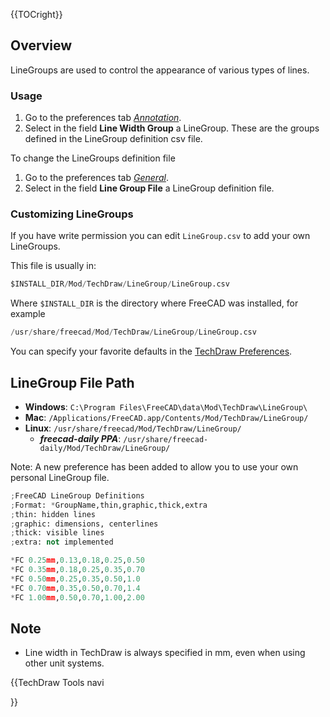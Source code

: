 





{{TOCright}}

## Overview

LineGroups are used to control the appearance of various types of lines.

### Usage

1.  Go to the preferences tab *[Annotation](TechDraw_Preferences#Annotation.md)*.
2.  Select in the field **Line Width Group** a LineGroup. These are the groups defined in the LineGroup definition csv file.

To change the LineGroups definition file

1.  Go to the preferences tab *[General](TechDraw_Preferences#General.md)*.
2.  Select in the field **Line Group File** a LineGroup definition file.

### Customizing LineGroups 

If you have write permission you can edit `LineGroup.csv` to add your own LineGroups.

This file is usually in:


```python
$INSTALL_DIR/Mod/TechDraw/LineGroup/LineGroup.csv
```

Where `$INSTALL_DIR` is the directory where FreeCAD was installed, for example


```python
/usr/share/freecad/Mod/TechDraw/LineGroup/LineGroup.csv
```

You can specify your favorite defaults in the [TechDraw Preferences](TechDraw_Preferences.md).

## LineGroup File Path 

-   **Windows**: `C:\Program Files\FreeCAD\data\Mod\TechDraw\LineGroup\`
-   **Mac**: `/Applications/FreeCAD.app/Contents/Mod/TechDraw/LineGroup/`
-   **Linux**: `/usr/share/freecad/Mod/TechDraw/LineGroup/`
    -   ***freecad-daily PPA***: `/usr/share/freecad-daily/Mod/TechDraw/LineGroup/`

Note: A new preference has been added to allow you to use your own personal LineGroup file.


```python
;FreeCAD LineGroup Definitions
;Format: *GroupName,thin,graphic,thick,extra
;thin: hidden lines
;graphic: dimensions, centerlines
;thick: visible lines
;extra: not implemented
```


```python
*FC 0.25mm,0.13,0.18,0.25,0.50
*FC 0.35mm,0.18,0.25,0.35,0.70
*FC 0.50mm,0.25,0.35,0.50,1.0
*FC 0.70mm,0.35,0.50,0.70,1.4
*FC 1.00mm,0.50,0.70,1.00,2.00
```

## Note

-   Line width in TechDraw is always specified in mm, even when using other unit systems.





{{TechDraw Tools navi

}}  
